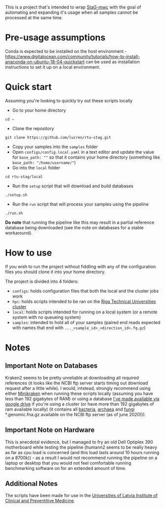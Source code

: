 This is a project that's intended to wrap [StaG-mwc](https://github.com/ctmrbio/stag-mwc) with the goal of automating and expanding it's usage when all samples cannot be processed at the same time.

# Pre-usage assumptions

Conda is expected to be installed on the host environment - https://www.digitalocean.com/community/tutorials/how-to-install-anaconda-on-ubuntu-18-04-quickstart can be used as installation instructions to set it up on a local environment.

# Quick start

Assuming you're looking to quickly try out these scripts locally
* Go to your home directory 
```
cd ~
```
* Clone the repository
```
git clone https://github.com/lucren/rtu-stag.git
```
* Copy your samples into the `samples` folder
* Open `configs/config.local.yaml` in a text editor and update the value for `base_path: ""` so that it contains your home directory (something like `base_path: "/home/username/"`)
* Go into the `local` folder
```
cd rtu-stag/local
```
* Run the `setup` script that will download and build databases 
```
./setup.sh
```
* Run the `run` script that will process your samples using the pipeline
```
./run.sh
```

**Do note** that running the pipeline like this may result in a partial reference database being downloaded (see the note on databases for a stable workaround).

# How to use

If you wish to run the project without fiddling with any of the configuration files you should clone it into your home directory.

The project is divided into 4 folders:
* `configs`: holds configuration files that both the local and the cluster jobs work
* `hpc`: holds scripts intended to be ran on the [Riga Technical Universities cluster](https://hpc.rtu.lv/)
* `local`: holds scripts intended for running on a local system (or a remote system with no queueing system)
* `samples`: intended to hold all of your samples (paired end reads expected with names that end with `..._<sample_id>_<direction_id>.fq.gz`)

# Notes

## Important Note on Databases

Kraken2 seems to be pretty unreliable at downloading all required references (it looks like the NCBI ftp server starts timing out download request after a little while). I would, intstead, strongly recommend using either [Minikraken](https://ccb.jhu.edu/software/kraken2/index.shtml?t=downloads) when running these scripts locally (assuming you have less than 192 gigabytes of RAM) or using a database [I've made available via google drive](https://drive.google.com/file/d/1PSdMtl6LDXdn7VvjjIwVTPEtISoQqXmm/view) if you're using a cluster (or have more than 192 gigabytes of ram available locally) (it contains all [bacteria](https://ftp.ncbi.nlm.nih.gov/refseq/release/bacteria/), [archaea](https://ftp.ncbi.nlm.nih.gov/refseq/release/archaea/) and [fungi](https://ftp.ncbi.nlm.nih.gov/refseq/release/fungi/) *.genomic.fna.gz available on the NCBI ftp server (as of june 2020))).

## Important Note on Hardware

This is anecdotal evidence, but I managed to fry an old Dell Optiplex 390 motherboard while testing the pipeline (humann2 seems to be really heavy as far as cpu load is concerned (and this load lasts around 10 hours running on a 8700k)) - as a result I would not recommend running the pipeline on a laptop or desktop that you would not feel comfortable running benchmarking software on for an extended amount of time.

## Additional Notes

The scripts have been made for use in the [Universities of Latvia Institute of Clinical and Preventitive Medicine](https://www.kpmi.lu.lv/en-gb/).